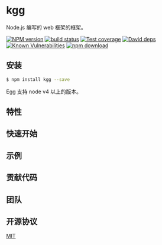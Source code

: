 # kgg

Node.js 编写的 web 框架的框架。

[![NPM version][npm-image]][npm-url]
[![build status][travis-image]][travis-url]
[![Test coverage][codecov-image]][codecov-url]
[![David deps][david-image]][david-url]
[![Known Vulnerabilities][snyk-image]][snyk-url]
[![npm download][download-image]][download-url]

[npm-image]: https://img.shields.io/npm/v/kgg.svg?style=flat-square
[npm-url]: https://npmjs.org/package/kgg
[travis-image]: https://img.shields.io/travis/sosout/kgg.svg?style=flat-square
[travis-url]: https://travis-ci.org/sosout/kgg
[codecov-image]: https://codecov.io/gh/sosout/kgg/branch/master/graph/badge.svg
[codecov-url]: https://codecov.io/gh/sosout/kgg
[david-image]: https://img.shields.io/david/sosout/kgg.svg?style=flat-square
[david-url]: https://david-dm.org/sosout/kgg
[snyk-image]: https://snyk.io/test/npm/kgg/badge.svg?style=flat-square
[snyk-url]: https://snyk.io/test/npm/kgg
[download-image]: https://img.shields.io/npm/dm/kgg.svg?style=flat-square
[download-url]: https://npmjs.org/package/kgg

## 安装

```bash
$ npm install kgg --save
```

Egg 支持 node v4 以上的版本。

## 特性

## 快速开始

## 示例

## 贡献代码

## 团队

## 开源协议

[MIT](LICENSE)
